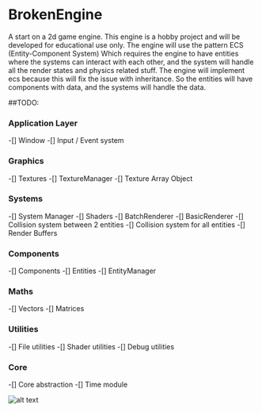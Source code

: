 # BrokenEngine
A start on a 2d game engine.
This engine is a hobby project and will be developed for educational use only. The engine will use the pattern ECS (Entity-Component System)
Which requires the engine to have entities where the systems can interact with each other, and the system will handle all the render states and physics related stuff.
The engine will implement ecs because this will fix the issue with inheritance. So the entities will have components with data, and the systems will handle the data.

##TODO:
### Application Layer
-[] Window
-[] Input / Event system
### Graphics
-[] Textures
-[] TextureManager
-[] Texture Array Object
### Systems
-[] System Manager
-[] Shaders
-[] BatchRenderer
-[] BasicRenderer
-[] Collision system between 2 entities
-[] Collision system for all entities
-[] Render Buffers
### Components
-[] Components
-[] Entities
-[] EntityManager
### Maths
-[] Vectors
-[] Matrices
### Utilities
-[] File utilities
-[] Shader utilities
-[] Debug utilities
### Core
-[] Core abstraction
-[] Time module

![alt text](https://imgur.com/a/UbBtOiY "Uml")
